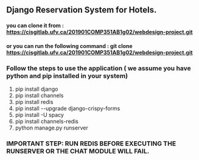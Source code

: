 ## Django Reservation System for Hotels.
#### you can clone it from : https://cisgitlab.ufv.ca/201901COMP351AB1g02/webdesign-project.git
#### or you can run the following command : git clone https://cisgitlab.ufv.ca/201901COMP351AB1g02/webdesign-project.git
### Follow the steps to use the application ( we assume you have python and pip installed in your system)

1. pip install django
2. pip install channels
3. pip install redis
4. pip install --upgrade django-crispy-forms
5. pip install -U spacy
6. pip install channels-redis
7. python manage.py runserver

### IMPORTANT STEP: RUN REDIS BEFORE EXECUTING THE RUNSERVER OR THE CHAT MODULE WILL FAIL.
